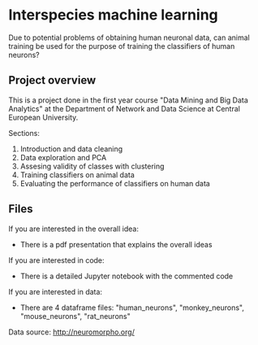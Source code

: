 # Interspecies machine learning
Due to potential problems of obtaining human neuronal data, can animal training be used for the purpose of training the classifiers of human neurons?

## Project overview
This is a project done in the first year course "Data Mining and Big Data Analytics" at the Department of Network and Data Science at Central European University.

Sections:
1. Introduction and data cleaning
2. Data exploration and PCA
3. Assesing validity of classes with clustering 
4. Training classifiers on animal data
5. Evaluating the performance of classifiers on human data
## Files
If you are interested in the overall idea:
- There is a pdf presentation that explains the overall ideas

If you are interested in code:
- There is a detailed Jupyter notebook with the commented code

If you are interested in data:
- There are 4 dataframe files: "human_neurons", "monkey_neurons", "mouse_neurons", "rat_neurons" 



Data source: http://neuromorpho.org/

